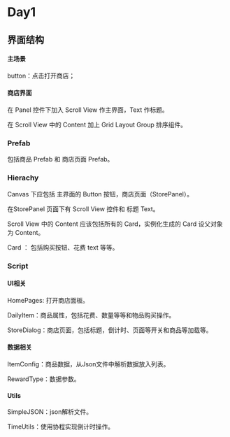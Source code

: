# Day1 


## 界面结构
#### 主场景
button：点击打开商店；

#### 商店界面
在 Panel 控件下加入 Scroll View 作主界面，Text 作标题。

在 Scroll View 中的 Content 加上 Grid Layout Group 排序组件。

### Prefab
包括商品 Prefab 和 商店页面 Prefab。

### Hierachy
Canvas 下应包括 主界面的 Button 按钮，商店页面（StorePanel）。

在StorePanel 页面下有 Scroll View 控件和 标题 Text。

Scroll View 中的 Content 应该包括所有的 Card，实例化生成的 Card 设父对象为 Content。

Card ： 包括购买按钮、花费 text 等等。

### Script

#### UI相关
HomePages: 打开商店面板。

DailyItem：商品属性，包括花费、数量等等和物品购买操作。

StoreDialog：商店页面，包括标题，倒计时、页面等开关和商品等加载等。

#### 数据相关
ItemConfig：商品数据，从Json文件中解析数据放入列表。

RewardType：数据参数。

#### Utils
SimpleJSON：json解析文件。

TimeUtils：使用协程实现倒计时操作。
